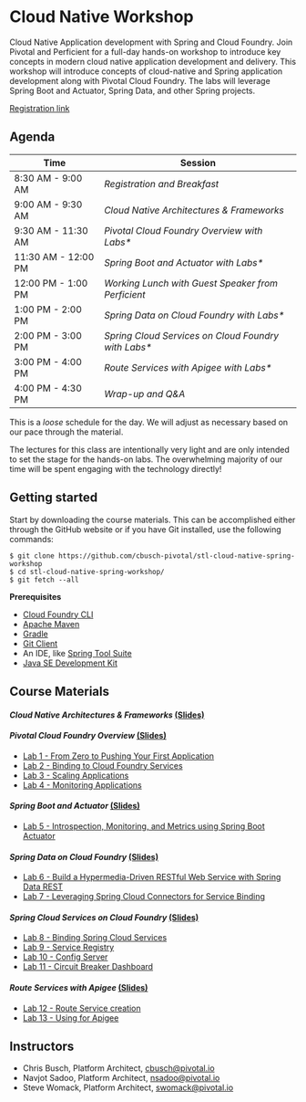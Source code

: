 # Cloud Native Workshop
Cloud Native Application development with Spring and Cloud Foundry. Join Pivotal and Perficient for a full-day hands-on workshop to introduce key concepts in modern cloud native application development and delivery. This workshop will introduce concepts of cloud-native and Spring application development along with Pivotal Cloud Foundry.  The labs will leverage Spring Boot and Actuator, Spring Data, and other Spring projects. 

[Registration link](https://pivotal.io/event/cloud-native-workshop/stl)

## Agenda

Time | Session
---- | -------
8:30 AM - 9:00 AM | _Registration and Breakfast_
9:00 AM - 9:30 AM | _Cloud Native Architectures & Frameworks_
9:30 AM - 11:30 AM | _Pivotal Cloud Foundry Overview with Labs*_
11:30 AM - 12:00 PM | _Spring Boot and Actuator with Labs*_
12:00 PM - 1:00 PM | _Working Lunch with Guest Speaker from Perficient_
1:00 PM - 2:00 PM | _Spring Data on Cloud Foundry with Labs*_
2:00 PM - 3:00 PM | _Spring Cloud Services on Cloud Foundry with Labs*_
3:00 PM - 4:00 PM | _Route Services with Apigee with Labs*_
4:00 PM - 4:30 PM | _Wrap-up and Q&A_

This is a _loose_ schedule for the day. We will adjust as necessary based on our pace through the material.

The lectures for this class are intentionally very light and are only intended to set the stage for the hands-on labs.
The overwhelming majority of our time will be spent engaging with the technology directly!

## Getting started

Start by downloading the course materials.  This can be accomplished either through the GitHub website or if you have Git installed, use the following commands:

```
$ git clone https://github.com/cbusch-pivotal/stl-cloud-native-spring-workshop
$ cd stl-cloud-native-spring-workshop/
$ git fetch --all
```

**Prerequisites**
- [Cloud Foundry CLI](http://info.pivotal.io/p0R00I0eYJ011dAUCN06lR2)
- [Apache Maven](http://info.pivotal.io/HI002010A6ZlRJR1NeU00eC)
- [Gradle](http://info.pivotal.io/j10U0e2NI10Rl06AJCf0R00)
- [Git Client](http://info.pivotal.io/i1RI0AUe6gN00C010l12J0R)
- An IDE, like [Spring Tool Suite](http://info.pivotal.io/f00RC0N0lh01eU21IAJ260R)
- [Java SE Development Kit](http://info.pivotal.io/n0I60i3021AN0JU0le10CRR)

## Course Materials

#### _Cloud Native Architectures & Frameworks_ [(Slides)](presentations/Session_01.pdf)

#### _Pivotal Cloud Foundry Overview_ [(Slides)](presentations/Session_02.pdf)
  - [Lab 1 - From Zero to Pushing Your First Application](labs/lab_01.adoc)
  - [Lab 2 - Binding to Cloud Foundry Services](labs/lab_02.adoc)
  - [Lab 3 - Scaling Applications](labs/lab_03.adoc)
  - [Lab 4 - Monitoring Applications](labs/lab_04.adoc)

#### _Spring Boot and Actuator_ [(Slides)](presentations/Session_03.pdf)
  - [Lab 5 - Introspection, Monitoring, and Metrics using Spring Boot Actuator](labs/lab_07.adoc)

#### _Spring Data on Cloud Foundry_ [(Slides)](presentations/session_04.pdf)
  - [Lab 6 - Build a Hypermedia-Driven RESTful Web Service with Spring Data REST](labs/lab_05.adoc)
  - [Lab 7 - Leveraging Spring Cloud Connectors for Service Binding](labs/lab_06.adoc)

#### _Spring Cloud Services on Cloud Foundry_ [(Slides)](presentations/Session_05.pdf)
  - [Lab 8 - Binding Spring Cloud Services](labs/lab_08.adoc)
  - [Lab 9 - Service Registry](labs/lab_09.adoc)
  - [Lab 10 - Config Server](labs/lab_10.adoc)
  - [Lab 11 - Circuit Breaker Dashboard](labs/lab_11.adoc)

#### _Route Services with Apigee_ [(Slides)](presentations/Session_06.pdf)
  - [Lab 12 - Route Service creation](labs/lab_12.adoc)
  - [Lab 13 - Using for Apigee](labs/lab_13.adoc)

## Instructors
- Chris Busch, Platform Architect, cbusch@pivotal.io
- Navjot Sadoo, Platform Architect, nsadoo@pivotal.io
- Steve Womack, Platform Architect, swomack@pivotal.io

